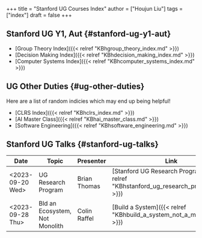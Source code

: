 +++
title = "Stanford UG Courses Index"
author = ["Houjun Liu"]
tags = ["index"]
draft = false
+++

## Stanford UG Y1, Aut {#stanford-ug-y1-aut}

-   [Group Theory Index]({{< relref "KBhgroup_theory_index.md" >}})
-   [Decision Making Index]({{< relref "KBhdecision_making_index.md" >}})
-   [Computer Systems Index]({{< relref "KBhcomputer_systems_index.md" >}})


## UG Other Duties {#ug-other-duties}

Here are a list of random indicies which may end up being helpful!

-   [CLRS Index]({{< relref "KBhclrs_index.md" >}})
-   [AI Master Class]({{< relref "KBhai_master_class.md" >}})
-   [Software Engineering]({{< relref "KBhsoftware_engineering.md" >}})


## Stanford UG Talks {#stanford-ug-talks}

| Date                                                                                         | Topic                          | Presenter    | Link                                                                                |
|----------------------------------------------------------------------------------------------|--------------------------------|--------------|-------------------------------------------------------------------------------------|
| <span class="timestamp-wrapper"><span class="timestamp">&lt;2023-09-20 Wed&gt;</span></span> | UG Research Program            | Brian Thomas | [Stanford UG Research Program]({{< relref "KBhstanford_ug_research_program.md" >}}) |
| <span class="timestamp-wrapper"><span class="timestamp">&lt;2023-09-28 Thu&gt;</span></span> | Bld an Ecosystem, Not Monolith | Colin Raffel | [Build a System]({{< relref "KBhbuild_a_system_not_a_monolyth.md" >}})              |
